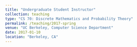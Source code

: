 ```yaml
---
title: "Undergraduate Student Instructor"
collection: teaching
type: "CS 70: Discrete Mathematics and Probability Theory"
permalink: /teaching/2017-spring
venue: "UC Berkeley, Computer Science Department"
date: 2017-01-10
location: "Berkeley, CA"
---
```

